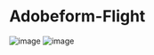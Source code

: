 # Adobeform-Flight
![image](https://github.com/seda-yaman/Adobeform-Flight/assets/114253940/87d9bbf0-15bd-4b6a-9ff1-0b0918b9517f)
![image](https://github.com/seda-yaman/Adobeform-Flight/assets/114253940/a3c6ebce-23a0-45f5-bdd6-d42ed3eb000b)


